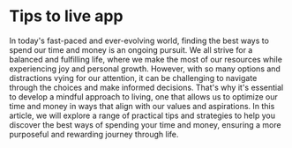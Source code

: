 # Tips to live app
In today's fast-paced and ever-evolving world, finding the best ways to spend our time and money is an ongoing pursuit. We all strive for a balanced and fulfilling life, where we make the most of our resources while experiencing joy and personal growth. However, with so many options and distractions vying for our attention, it can be challenging to navigate through the choices and make informed decisions. That's why it's essential to develop a mindful approach to living, one that allows us to optimize our time and money in ways that align with our values and aspirations. In this article, we will explore a range of practical tips and strategies to help you discover the best ways of spending your time and money, ensuring a more purposeful and rewarding journey through life.
